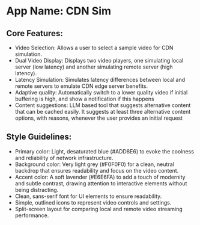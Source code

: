 # **App Name**: CDN Sim

## Core Features:

- Video Selection: Allows a user to select a sample video for CDN simulation.
- Dual Video Display: Displays two video players, one simulating local server (low latency) and another simulating remote server (high latency).
- Latency Simulation: Simulates latency differences between local and remote servers to emulate CDN edge server benefits.
- Adaptive quality: Automatically switch to a lower quality video if initial buffering is high, and show a notification if this happens
- Content suggestions: LLM based tool that suggests alternative content that can be cached easily. It suggests at least three alternative content options, with reasons, whenever the user provides an initial request

## Style Guidelines:

- Primary color: Light, desaturated blue (#ADD8E6) to evoke the coolness and reliability of network infrastructure.
- Background color: Very light grey (#F0F0F0) for a clean, neutral backdrop that ensures readability and focus on the video content.
- Accent color: A soft lavender (#E6E6FA) to add a touch of modernity and subtle contrast, drawing attention to interactive elements without being distracting.
- Clean, sans-serif font for UI elements to ensure readability.
- Simple, outlined icons to represent video controls and settings.
- Split-screen layout for comparing local and remote video streaming performance.